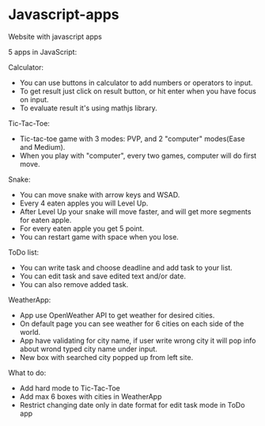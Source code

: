 # Javascript-apps
Website with javascript apps

5 apps in JavaScript:

Calculator:

- You can use buttons in calculator to add numbers or operators to input. 
- To get result just click on result button, or hit enter when you have focus on input.
- To evaluate result it's using mathjs library.

Tic-Tac-Toe:

- Tic-tac-toe game with 3 modes: PVP, and 2 "computer" modes(Ease and Medium).
- When you play with "computer", every two games, computer will do first move.

Snake:

- You can move snake with arrow keys and WSAD. 
- Every 4 eaten apples you will Level Up.
- After Level Up your snake will move faster, and will get more segments for eaten apple.
- For every eaten apple you get 5 point. 
- You can restart game with space when you lose. 

ToDo list:

- You can write task and choose deadline and add task to your list.
- You can edit task and save edited text and/or date.
- You can also remove added task.

WeatherApp:

- App use OpenWeather API to get weather for desired cities.
- On default page you can see weather for 6 cities on each side of the world.
- App have validating for city name, if user write wrong city it will pop info about wrond typed city name under input.
- New box with searched city popped up from left site.

What to do:

- Add hard mode to Tic-Tac-Toe
- Add max 6 boxes with cities in WeatherApp
- Restrict changing date only in date format for edit task mode in ToDo app
